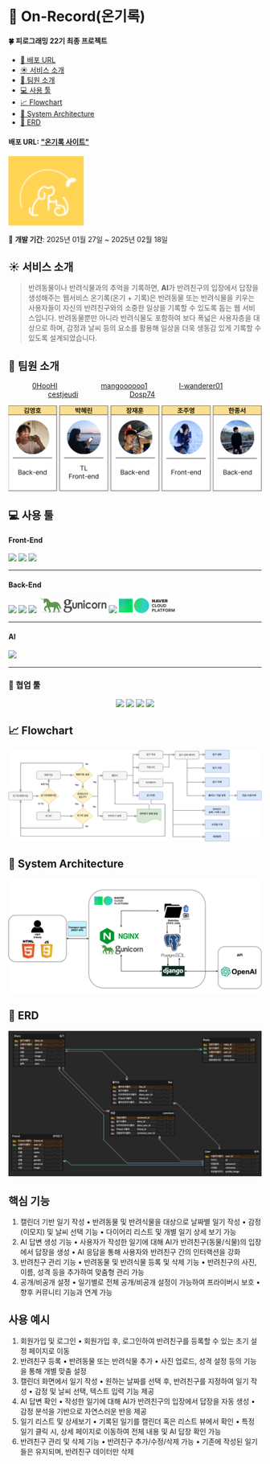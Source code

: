 <!--
프로젝트 개요(기획 배경, 목적 등)
팀원 소개(FE, BE) + 팀원 깃허브 링크 연결
ERD
html 플로우 차트(주요 기능 설명하면서)
+ 사용법?
사용 예시(웹사이트 캡처 화면 포함)
사용 도구(언어, 협업 툴 - 링크 포함)
-->


# 📝 On-Record(온기록)
#### 🍀 피로그래밍 22기 최종 프로젝트
- [🔗 배포 URL](#-배포-URL)
- [☀️ 서비스 소개](#-서비스-소개)
- [🐶 팀원 소개](#-팀원-소개)
- [💻 사용 툴](#-사용-툴)
- [📈 Flowchart](#-Flowchart)
- [🧱 System Architecture](#-System-Architecture)
- [📀 ERD](#-ERD)
#### 배포 URL: ["온기록 사이트"](onrecord.kr, "온기록 이용해보기")

![온기록 로고](static/images/readme/onrecord_logo(readme).png)

📆 **개발 기간**: 2025년 01월 27일 ~ 2025년 02월 18일

## ☀️ 서비스 소개
> 반려동물이나 반려식물과의 추억을 기록하면, **AI**가 반려친구의 입장에서 답장을 생성해주는 웹서비스
온기록(온기 + 기록)은 반려동물 또는 반려식물을 키우는 사용자들이 자신의 반려친구와의 소중한 일상을 기록할 수 있도록 돕는 웹 서비스입니다.
반려동물뿐만 아니라 반려식물도 포함하여 보다 폭넓은 사용자층을 대상으로 하며, 감정과 날씨 등의 요소를 활용해 일상을 더욱 생동감 있게 기록할 수 있도록 설계되었습니다.

## 🐶 팀원 소개
&nbsp;&nbsp;&nbsp;&nbsp;&nbsp;&nbsp;&nbsp;&nbsp;&nbsp;&nbsp;&nbsp;&nbsp;[0HooHI](https://github.com/0HooHI "김영호 Github")
&nbsp;&nbsp;&nbsp;&nbsp;&nbsp;&nbsp;&nbsp;&nbsp;&nbsp;&nbsp;&nbsp;&nbsp;&nbsp;&nbsp;&nbsp;&nbsp;&nbsp;&nbsp;&nbsp;&nbsp;&nbsp;[mangoooooo1](https://github.com/mangoooooo1 "박혜린 Github")
&nbsp;&nbsp;&nbsp;&nbsp;&nbsp;&nbsp;&nbsp;&nbsp;&nbsp;&nbsp;&nbsp;&nbsp;&nbsp;&nbsp;&nbsp;[l-wanderer01](https://github.com/l-wanderer01 "장재훈 Github")
&nbsp;&nbsp;&nbsp;&nbsp;&nbsp;&nbsp;&nbsp;&nbsp;&nbsp;&nbsp;&nbsp;&nbsp;&nbsp;&nbsp;&nbsp;&nbsp;&nbsp;&nbsp;&nbsp;&nbsp;[cestjeudi](https://github.com/cestjeudi "조주영 Github")
&nbsp;&nbsp;&nbsp;&nbsp;&nbsp;&nbsp;&nbsp;&nbsp;&nbsp;&nbsp;&nbsp;&nbsp;&nbsp;&nbsp;&nbsp;&nbsp;&nbsp;&nbsp;&nbsp;&nbsp;&nbsp;&nbsp;&nbsp;&nbsp;&nbsp;[Dosp74](https://github.com/Dosp74 "한종서 Github")

![온기록 팀 소개](static/images/readme/onrecord_team.png)


## 💻 사용 툴
#### Front-End
<p>
    <img src="https://img.shields.io/badge/HTML-239120?style=for-the-badge&logo=html5&logoColor=white"/>
    <img src="https://img.shields.io/badge/CSS-1572B6?style=for-the-badge&logo=css3&logoColor=white"/>
    <img src="https://img.shields.io/badge/JavaScript-F7DF1E?style=for-the-badge&logo=javascript&logoColor=black"/>
</p>


******


#### Back-End
<p>
    <img src="https://img.shields.io/badge/Django-092E20?style=for-the-badge&logo=django&logoColor=green">
    <img src="https://img.shields.io/badge/PostgreSQL-316192?style=for-the-badge&logo=postgresql&logoColor=white">
    <img src="https://img.shields.io/badge/Nginx-009639?style=for-the-badge&logo=nginx&logoColor=white">
    <img src="/static/images/readme/gunicorn.png">
    <img src="https://img.shields.io/badge/GitHub_Actions-2088FF?style=for-the-badge&logo=github-actions&logoColor=white">
    <img src="/static/images/readme/navercloud.png">
</p>


******


#### AI
<p>
    <img src="https://img.shields.io/badge/ChatGPT-74aa9c?style=for-the-badge&logo=openai&logoColor=white">
</p>


******


### 🌟 협업 툴
<p align="center">
    <img src="https://img.shields.io/badge/GIT-E44C30?style=for-the-badge&logo=git&logoColor=white">
    <img src="https://img.shields.io/badge/GitHub-100000?style=for-the-badge&logo=github&logoColor=white">
    <img src="https://img.shields.io/badge/Notion-000000?style=for-the-badge&logo=notion&logoColor=white">
    <img src="https://img.shields.io/badge/Figma-F24E1E?style=for-the-badge&logo=figma&logoColor=white">
</p>

## 📈 Flowchart
![온기록 플로우차트](static/images/readme/onrecord_flowchart.png)

## 🧱 System Architecture
![온기록 시스템아키텍쳐](static/images/readme/onrecord_systemarchitecture.png)

## 📀 ERD
![온기록 ERD](static/images/readme/onrecord_erd.png)

## 핵심 기능
1.	캘린더 기반 일기 작성
	•	반려동물 및 반려식물을 대상으로 날짜별 일기 작성
	•	감정(이모지) 및 날씨 선택 기능
	•	다이어리 리스트 및 개별 일기 상세 보기 가능
2.	AI 답변 생성 기능
	•	사용자가 작성한 일기에 대해 AI가 반려친구(동물/식물)의 입장에서 답장을 생성
	•	AI 응답을 통해 사용자와 반려친구 간의 인터랙션을 강화
3.	반려친구 관리 기능
	•	반려동물 및 반려식물 등록 및 삭제 기능
	•	반려친구의 사진, 이름, 성격 등을 추가하여 맞춤형 관리 가능
4.	공개/비공개 설정
	•	일기별로 전체 공개/비공개 설정이 가능하여 프라이버시 보호
	•	향후 커뮤니티 기능과 연계 가능

## 사용 예시
1.	회원가입 및 로그인
	•	회원가입 후, 로그인하여 반려친구를 등록할 수 있는 초기 설정 페이지로 이동
2.	반려친구 등록
	•	반려동물 또는 반려식물 추가
	•	사진 업로드, 성격 설정 등의 기능을 통해 개별 맞춤 설정
3.	캘린더 화면에서 일기 작성
	•	원하는 날짜를 선택 후, 반려친구를 지정하여 일기 작성
	•	감정 및 날씨 선택, 텍스트 입력 기능 제공
4.	AI 답변 확인
	•	작성한 일기에 대해 AI가 반려친구의 입장에서 답장을 자동 생성
	•	감정 분석을 기반으로 자연스러운 반응 제공
5.	일기 리스트 및 상세보기
	•	기록된 일기를 캘린더 혹은 리스트 뷰에서 확인
	•	특정 일기 클릭 시, 상세 페이지로 이동하여 전체 내용 및 AI 답장 확인 가능
6.	반려친구 관리 및 삭제 기능
	•	반려친구 추가/수정/삭제 가능
	•	기존에 작성된 일기들은 유지되며, 반려친구 데이터만 삭제
<!-- 
<details><summary>접고 펴는 기능
</summary>

*Write here!*
</details> -->
